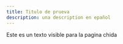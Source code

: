 ```yaml
---
title: Titulo de prueva
description: una description en epañol
---
```


Este es un texto visible para la pagina chida